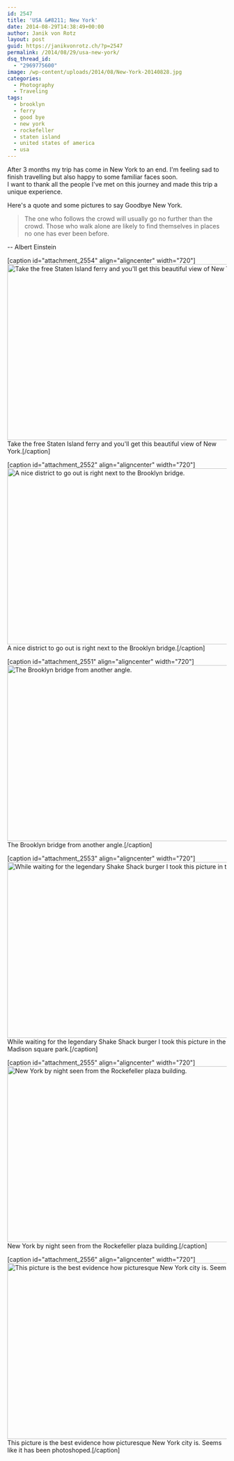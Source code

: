 ```yaml
---
id: 2547
title: 'USA &#8211; New York'
date: 2014-08-29T14:38:49+00:00
author: Janik von Rotz
layout: post
guid: https://janikvonrotz.ch/?p=2547
permalink: /2014/08/29/usa-new-york/
dsq_thread_id:
  - "2969775600"
image: /wp-content/uploads/2014/08/New-York-20140828.jpg
categories:
  - Photography
  - Traveling
tags:
  - brooklyn
  - ferry
  - good bye
  - new york
  - rockefeller
  - staten island
  - united states of america
  - usa
---
```

After 3 months my trip has come in New York to an end. I'm feeling sad to finish travelling but also happy to some familiar faces soon.  
I want to thank all the people I've met on this journey and made this trip a unique experience. 

Here's a quote and some pictures to say Goodbye New York.
<!--more-->
> The one who follows the crowd will usually go no further than the crowd. Those who walk alone are likely to find themselves in places no one has ever been before.

-- Albert Einstein

[caption id="attachment_2554" align="aligncenter" width="720"]<img src="https://janikvonrotz.ch/wp-content/uploads/2014/08/New-York-20140828-1024x575.jpg" alt="Take the free Staten Island ferry and you&#039;ll get this beautiful view of New York." width="720" height="404" class="size-large wp-image-2554" /> Take the free Staten Island ferry and you'll get this beautiful view of New York.[/caption]

[caption id="attachment_2552" align="aligncenter" width="720"]<img src="https://janikvonrotz.ch/wp-content/uploads/2014/08/Brooklyn-bridge-by-night-20140828-1024x575.jpg" alt="A nice district to go out is right next to the Brooklyn bridge." width="720" height="404" class="size-large wp-image-2552" /> A nice district to go out is right next to the Brooklyn bridge.[/caption]

[caption id="attachment_2551" align="aligncenter" width="720"]<img src="https://janikvonrotz.ch/wp-content/uploads/2014/08/Brooklyn-bridge-20140828-1024x575.jpg" alt="The Brooklyn bridge from another angle." width="720" height="404" class="size-large wp-image-2551" /> The Brooklyn bridge from another angle.[/caption]

[caption id="attachment_2553" align="aligncenter" width="720"]<img src="https://janikvonrotz.ch/wp-content/uploads/2014/08/Madison-square-park-20140828-1024x575.jpg" alt="While waiting for the legendary Shake Shack burger I took this picture in the Madison square park." width="720" height="404" class="size-large wp-image-2553" /> While waiting for the legendary Shake Shack burger I took this picture in the Madison square park.[/caption]

[caption id="attachment_2555" align="aligncenter" width="720"]<img src="https://janikvonrotz.ch/wp-content/uploads/2014/08/New-York-by-night-20140826-1024x575.jpg" alt="New York by night seen from the Rockefeller plaza building." width="720" height="404" class="size-large wp-image-2555" /> New York by night seen from the Rockefeller plaza building.[/caption]

[caption id="attachment_2556" align="aligncenter" width="720"]<img src="https://janikvonrotz.ch/wp-content/uploads/2014/08/New-York-copy-and-paste-20140828-1024x575.jpg" alt="This picture is the best  evidence how picturesque New York city is. Seems like it has been photoshoped." width="720" height="404" class="size-large wp-image-2556" /> This picture is the best  evidence how picturesque New York city is. Seems like it has been photoshoped.[/caption]